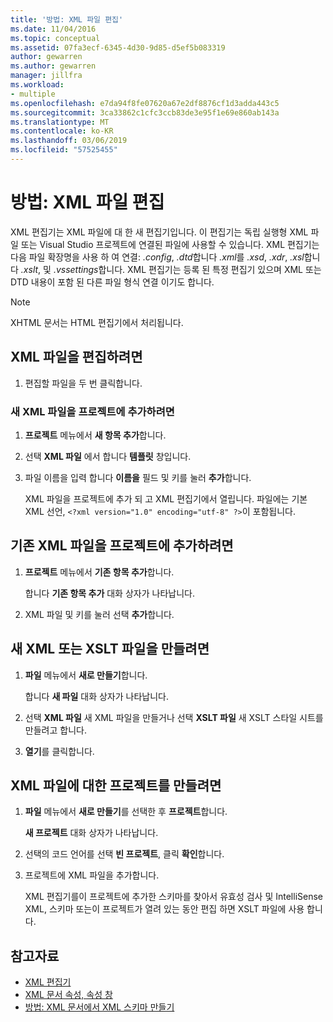 ```yaml
---
title: '방법: XML 파일 편집'
ms.date: 11/04/2016
ms.topic: conceptual
ms.assetid: 07fa3ecf-6345-4d30-9d85-d5ef5b083319
author: gewarren
ms.author: gewarren
manager: jillfra
ms.workload:
- multiple
ms.openlocfilehash: e7da94f8fe07620a67e2df8876cf1d3adda443c5
ms.sourcegitcommit: 3ca33862c1cfc3ccb83de3e95f1e69e860ab143a
ms.translationtype: MT
ms.contentlocale: ko-KR
ms.lasthandoff: 03/06/2019
ms.locfileid: "57525455"
---
```

# <a name="how-to-edit-xml-files"></a>방법: XML 파일 편집

XML 편집기는 XML 파일에 대 한 새 편집기입니다. 이 편집기는 독립 실행형 XML 파일 또는 Visual Studio 프로젝트에 연결된 파일에 사용할 수 있습니다. XML 편집기는 다음 파일 확장명을 사용 하 여 연결: *.config*, *.dtd*합니다 *.xml*를 *.xsd*, *.xdr*, *.xsl*합니다 *.xslt*, 및 *.vssettings*합니다. XML 편집기는 등록 된 특정 편집기 있으며 XML 또는 DTD 내용이 포함 된 다른 파일 형식 연결 이기도 합니다.

> [!NOTE]
> XHTML 문서는 HTML 편집기에서 처리됩니다.

## <a name="to-edit-an-xml-file"></a>XML 파일을 편집하려면

1.  편집할 파일을 두 번 클릭합니다.

### <a name="to-add-a-new-xml-file-to-a-project"></a>새 XML 파일을 프로젝트에 추가하려면

1.  **프로젝트** 메뉴에서 **새 항목 추가**합니다.

2.  선택 **XML 파일** 에서 합니다 **템플릿** 창입니다.

3.  파일 이름을 입력 합니다 **이름을** 필드 및 키를 눌러 **추가**합니다.

     XML 파일을 프로젝트에 추가 되 고 XML 편집기에서 열립니다. 파일에는 기본 XML 선언, `<?xml version="1.0" encoding="utf-8" ?>`이 포함됩니다.

## <a name="to-add-an-existing-xml-file-to-a-project"></a>기존 XML 파일을 프로젝트에 추가하려면

1.  **프로젝트** 메뉴에서 **기존 항목 추가**합니다.

     합니다 **기존 항목 추가** 대화 상자가 나타납니다.

2.  XML 파일 및 키를 눌러 선택 **추가**합니다.

## <a name="to-create-a-new-xml-or-xslt-file"></a>새 XML 또는 XSLT 파일을 만들려면

1.  **파일** 메뉴에서 **새로 만들기**합니다.

     합니다 **새 파일** 대화 상자가 나타납니다.

2.  선택 **XML 파일** 새 XML 파일을 만들거나 선택 **XSLT 파일** 새 XSLT 스타일 시트를 만들려고 합니다.

3.  **열기**를 클릭합니다.

## <a name="to-create-a-project-for-xml-files"></a>XML 파일에 대한 프로젝트를 만들려면

1.  **파일** 메뉴에서 **새로 만들기**를 선택한 후 **프로젝트**합니다.

     **새 프로젝트** 대화 상자가 나타납니다.

2.  선택의 코드 언어를 선택 **빈 프로젝트**, 클릭 **확인**합니다.

3.  프로젝트에 XML 파일을 추가합니다.

     XML 편집기를이 프로젝트에 추가한 스키마를 찾아서 유효성 검사 및 IntelliSense XML, 스키마 또는이 프로젝트가 열려 있는 동안 편집 하면 XSLT 파일에 사용 합니다.

## <a name="see-also"></a>참고자료

- [XML 편집기](../xml-tools/xml-editor.md)
- [XML 문서 속성, 속성 창](../xml-tools/xml-document-properties-properties-window.md)
- [방법: XML 문서에서 XML 스키마 만들기](../xml-tools/how-to-create-an-xml-schema-from-an-xml-document.md)